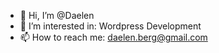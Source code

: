 - 👋 Hi, I’m @Daelen
- 👀 I’m interested in: Wordpress Development
- 📫 How to reach me: daelen.berg@gmail.com

<!---
Daelen/Daelen is a ✨ special ✨ repository because its `README.md` (this file) appears on your GitHub profile.
You can click the Preview link to take a look at your changes.
--->

